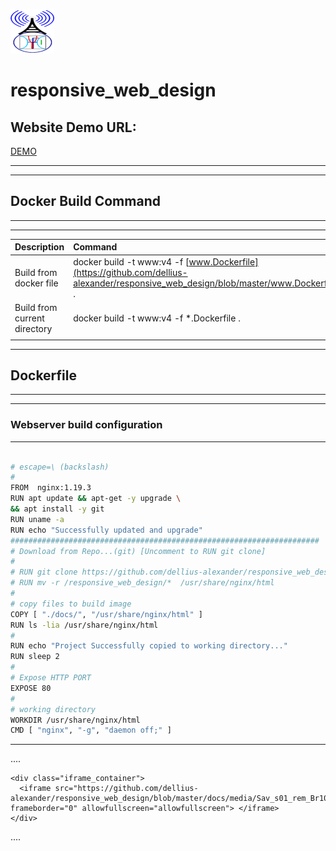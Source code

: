 
![LOGO](https://github.com/dellius-alexander/responsive_web_design/blob/master/docs/images/logo.png)

# responsive_web_design

## Website Demo URL: 


[DEMO](https://dellius-alexander.github.io/responsive_web_design/)

---
---

## Docker Build Command
---
---
| **Description** | **Command**|
|:---	|:---	|
| Build from docker file | docker build -t www:v4 -f [www.Dockerfile](https://github.com/dellius-alexander/responsive_web_design/blob/master/www.Dockerfile) . |
| Build from current directory | docker build -t www:v4 -f *.Dockerfile . |
|  |  |
---

## Dockerfile
---
---
### Webserver build configuration
---

```bash ![Dockerfile](https://github.com/dellius-alexander/responsive_web_design/blob/master/www.Dockerfile)

# escape=\ (backslash)
#
FROM  nginx:1.19.3
RUN apt update && apt-get -y upgrade \
&& apt install -y git
RUN uname -a
RUN echo "Successfully updated and upgrade"
#####################################################################
# Download from Repo...(git) [Uncomment to RUN git clone]
#
# RUN git clone https://github.com/dellius-alexander/responsive_web_design.git 
# RUN mv -r /responsive_web_design/*  /usr/share/nginx/html
#
# copy files to build image
COPY [ "./docs/", "/usr/share/nginx/html" ]
RUN ls -lia /usr/share/nginx/html
#
RUN echo "Project Successfully copied to working directory..."
RUN sleep 2
#
# Expose HTTP PORT
EXPOSE 80
#
# working directory
WORKDIR /usr/share/nginx/html
CMD [ "nginx", "-g", "daemon off;" ]


```
---


<div class="iframe">
    <style>
        .iframe_container {
        	position: relative;
        	padding-bottom: 56.25%; /* 16:9 - this is responsive by adjusting the hight according to the width! */
        	padding-top: 25px;
        	height: 0;
        }    
        .iframe_container iframe {
        	position: absolute;
        	top: 0;
        	left: 0;
        	width: 100%;
        	height: 100%;
        }
    </style>
    .... <!-- post content -->
    
    <div class="iframe_container">
      <iframe src="https://github.com/dellius-alexander/responsive_web_design/blob/master/docs/media/Sav_s01_rem_Br10.mp4 frameborder="0" allowfullscreen="allowfullscreen"> </iframe>
    </div>

.... <!-- post content -->
</div>
